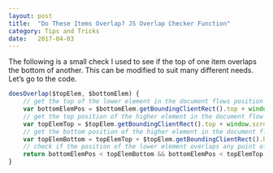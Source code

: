 ```yaml
---
layout: post
title:  "Do These Items Overlap? JS Overlap Checker Function"
category: Tips and Tricks
date:   2017-04-03
---
```


The following is a small check I used to see if the top of one item overlaps the bottom of another. This can be modified to suit many different needs. Let’s go to the code.

```js
doesOverlap($topElem, $bottomElem) {
	// get the top of the lower element in the document flows position
	var bottomElemPos = $bottomElem.getBoundingClientRect().top + window.scrollY;
	// get the top position of the higher element in the document flow
	var topElemTop = $topElem.getBoundingClientRect().top + window.scrollY;
	// get the bottom position of the higher element in the document flow
	var topElemBottom = topElemTop + $topElem.getBoundingClientRect().height;
	// check if the position of the lower element overlaps any point of the higher element
	return bottomElemPos < topElemBottom && bottomElemPos < topElemTop;
}
```
